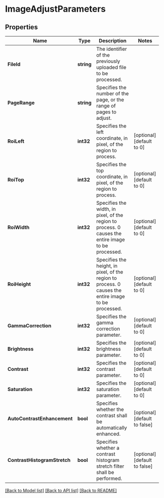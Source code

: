 # ImageAdjustParameters

## Properties

Name | Type | Description | Notes
------------ | ------------- | ------------- | -------------
**FileId** | **string** | The identifier of the previously uploaded file to be processed. | 
**PageRange** | **string** | Specifies the number of the page, or the range of pages to adjust. | 
**RoiLeft** | **int32** | Specifies the left coordinate, in pixel, of the region to process. | [optional] [default to 0]
**RoiTop** | **int32** | Specifies the top coordinate, in pixel, of the region to process. | [optional] [default to 0]
**RoiWidth** | **int32** | Specifies the width, in pixel, of the region to process. 0 causes the entire image to be processed. | [optional] [default to 0]
**RoiHeight** | **int32** | Specifies the height, in pixel, of the region to process. 0 causes the entire image to be processed. | [optional] [default to 0]
**GammaCorrection** | **int32** | Specifies the gamma correction parameter. | [optional] [default to 0]
**Brightness** | **int32** | Specifies the brightness parameter. | [optional] [default to 0]
**Contrast** | **int32** | Specifies the contrast parameter. | [optional] [default to 0]
**Saturation** | **int32** | Specifies the saturation parameter. | [optional] [default to 0]
**AutoContrastEnhancement** | **bool** | Specifies whether the contrast shall be automatically enhanced. | [optional] [default to false]
**ContrastHistogramStretch** | **bool** | Specifies whether a contrast histogram stretch filter shall be performed. | [optional] [default to false]

[[Back to Model list]](../README.md#documentation-for-models) [[Back to API list]](../README.md#documentation-for-api-endpoints) [[Back to README]](../README.md)


